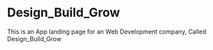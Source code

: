 # Design_Build_Grow
This is an App landing page for an Web Development company, Called Design_Build_Grow
